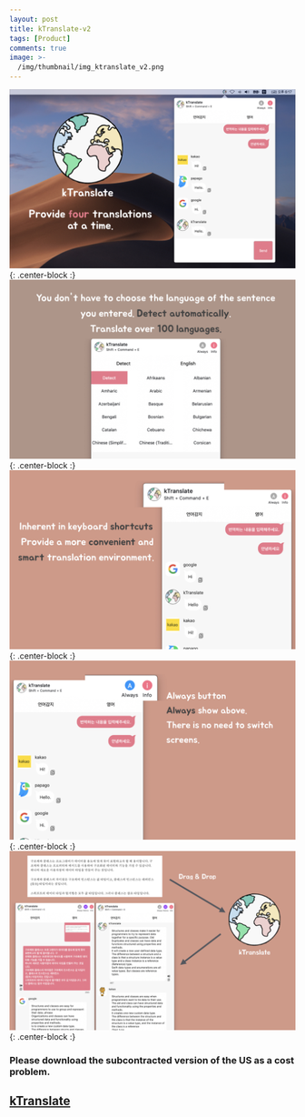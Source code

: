 ```yaml
---
layout: post
title: kTranslate-v2
tags: [Product]
comments: true
image: >-
  /img/thumbnail/img_ktranslate_v2.png
---
```


![](/img/posts/post-17/001.jpeg){: .center-block :}
![](/img/posts/post-17/002.jpeg){: .center-block :}
![](/img/posts/post-17/003.jpeg){: .center-block :}
![](/img/posts/post-17/004.jpeg){: .center-block :}
![](/img/posts/post-17/005.jpeg){: .center-block :}


### Please download the subcontracted version of the US as a cost problem.
## [kTranslate](/ktranslate/)
